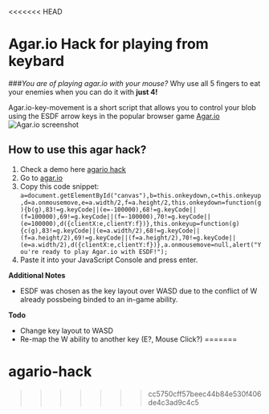 <<<<<<< HEAD
# Agar.io Hack for playing from keybard

###*You are of playing agar.io with your mouse?* 
Why use all 5 fingers to eat your enemies when you can do it with **just 4!**

Agar.io-key-movement is a short script that allows you to control your blob using the ESDF arrow keys in the popular browser game [Agar.io](http://agar.io)
![Agar.io screenshot](http://md1.libe.com/photo/766660-agar-io.jpg?modified_at=1430924108&width=750)

How to use this agar hack?
---------------

1. Check a demo here [agario hack](http://agar-hack.com)
2. Go to [agar.io](http://agar.io)
3. Copy this code snippet: ```a=document.getElementById("canvas"),b=this.onkeydown,c=this.onkeyup,d=a.onmousemove,e=a.width/2,f=a.height/2,this.onkeydown=function(g){b(g),83!=g.keyCode||(e=-100000),68!=g.keyCode||(f=100000),69!=g.keyCode||(f=-100000),70!=g.keyCode||(e=100000),d({clientX:e,clientY:f})},this.onkeyup=function(g){c(g),83!=g.keyCode||(e=a.width/2),68!=g.keyCode||(f=a.height/2),69!=g.keyCode||(f=a.height/2),70!=g.keyCode||(e=a.width/2),d({clientX:e,clientY:f})},a.onmousemove=null,alert("You're ready to play Agar.io with ESDF!");```
4. Paste it into your JavaScript Console and press enter.

**Additional Notes**
 - ESDF was chosen as the key layout over WASD due to the conflict of W already possbeing binded to an in-game ability.

**Todo**
 - Change key layout to WASD
 - Re-map the W ability to another key (E?, Mouse Click?)
=======
# agario-hack
>>>>>>> cc5750cff57beec44b84e530f406de4c3ad9c4c5
